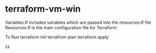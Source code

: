 # terraform-vm-win

Variables.tf includes variables which are passed into the resources.tf file
Resources.tf is the main configuration file for Terraform


To Run 
terraform init
terrafrom plan
terraform apply


zz
